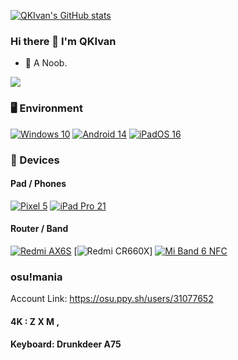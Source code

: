[![QKIvan's GitHub stats](https://github-readme-stats-one-bice.vercel.app/api?username=QKIvan&show_icons=true&role=OWNER,ORGANIZATION_MEMBER,COLLABORATOR&include_all_commits=true&theme=catppuccin_latte&theme=graywhite&count_private=true&hide_border=true)](https://github.com/anuraghazra/github-readme-stats)

### Hi there 👋 I'm QKIvan

- 🌱 A Noob.

<img src="https://github-readme-stats-one-bice.vercel.app/api/top-langs/?username=QKIvan&layout=compact&exclude_repo=Hardware-Course&hide=Jupyter%20Notebook,MATLAB&role=OWNER,ORGANIZATION_MEMBER&langs_count=10"> </picture>

### 🖥️ Environment

[![Windows 10](https://img.shields.io/badge/Windows%2010-00BBFF?style=flat-square&logo=Windows&logoColor=FFFFFF&labelColor=00BBFF)](https://www.microsoft.com/windows10)
[![Android 14](https://img.shields.io/badge/Android%2014-3ddc84?style=flat-square&logo=android&logoColor=ffffff)](https://www.android.com/android-14/)
[![iPadOS 16](https://img.shields.io/badge/iPadOS%2016-4F4F4F?style=flat-square&logo=apple&logoColor=FFFFFF&labelColor=4F4F4F)](https://www.apple.com/ipados/ipados-16/)

### 📱 Devices

#### Pad / Phones
[![Pixel 5](https://img.shields.io/badge/Pixel%205-00C000?style=flat-square&logo=google&logoColor=FFFFFF&labelColor=00C000)](https://store.google.com/)
[![iPad Pro 21](https://img.shields.io/badge/iPad%20Pro%202021-4F4F4F?style=flat-square&logo=apple&logoColor=FFFFFF&labelColor=4F4F4F)](https://www.apple.com/ipad-pro/)

#### Router / Band

[![Redmi AX6S](https://img.shields.io/badge/Redmi%20AX6S-ED9121?style=flat-square&logo=xiaomi&logoColor=FFFFFF&labelColor=ED9121)](https://www.mi.com/shop/buy/detail?product_id=15032)
[![Redmi CR660X](https://img.shields.io/badge/Redmi%20CR660X-ED9121?style=flat-square&logo=xiaomi&logoColor=FFFFFF&labelColor=ED9121)]
[![Mi Band 6 NFC](https://img.shields.io/badge/Mi%20Band%206%20NFC-ED9121?style=flat-square&logo=xiaomi&logoColor=FFFFFF&labelColor=ED9121)](https://www.mi.com/shouhuan6/nfc)

### osu!mania
Account Link: https://osu.ppy.sh/users/31077652  
#### 4K : Z X M ,  
#### Keyboard: Drunkdeer A75
